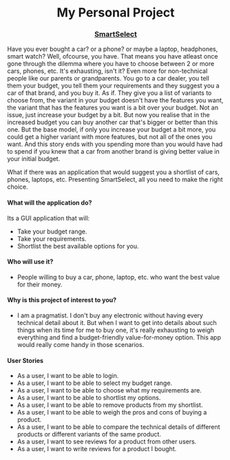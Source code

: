 # <center>My Personal Project</center>

<u><h3><center>SmartSelect</center></h3></u>
<p>Have you ever bought a car? or a phone? or maybe a laptop, 
headphones, smart watch? Well, ofcourse, you have. 
That means you have atleast once gone through the dilemma 
where you have to choose between 2 or more cars, phones, etc.
It's exhausting, isn't it? Even more for non-technical people
like our parents or grandparents. You go to a car dealer, 
you tell them your budget, you tell them your requirements
and they suggest you a car of that brand, and you buy it.
As if. They give you a list of variants to choose from, 
the variant in your budget doesn't have the features you
want, the variant that has the features you want is a bit
over your budget. Not an issue, just increase your budget
by a bit. But now you realise that in the increased budget
you can buy another car that's bigger or better than this
one. But the base model, if only you increase your budget
a bit more, you could get a higher variant with more 
features, but not all of the ones you want. And this story
ends with you spending more than you would have had to 
spend if you knew that a car from another brand is giving
better value in your initial budget.</p>
<p>What if there was an application that would suggest you
a shortlist of cars, phones, laptops, etc. Presenting
SmartSelect, all you need to make the right choice.</p>

<h4>What will the application do?</h4>
<p>Its a GUI application that will:</p>

* Take your budget range.
* Take your requirements.
* Shortlist the best available options for you.

<h4>Who will use it?</h4>

* People willing to buy a car, phone, laptop, etc.
  who want the best value for their money.

<h4>Why is this project of interest to you?</h4>

* I am a pragmatist. I don't buy any electronic without
  having every technical detail about it. But when I want to
  get into details about such things when its time for me to
  buy one, it's really exhausting to weigh everything and find
  a budget-friendly value-for-money option. This app would
  really come handy in those scenarios.

<h4>User Stories</h4>

* As a user, I want to be able to login.
* As a user, I want to be able to select my budget range.
* As a user, I want to be able to choose what my requirements are.
* As a user, I want to be able to shortlist my options.
* As a user, I want to be able to remove products from my
  shortlist.
* As a user, I want to be able to weigh the pros and cons
  of buying a product.
* As a user, I want to be able to compare the technical
  details of different products or different variants of the same product.
* As a user, I want to see reviews for a product from other users.
* As a user, I want to write reviews for a product I bought.